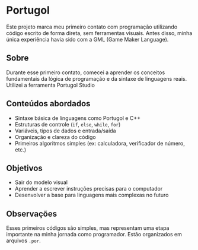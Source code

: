 # Portugol

Este projeto marca meu primeiro contato com programação utilizando código escrito de forma direta, sem ferramentas visuais. Antes disso, minha única experiência havia sido com a GML (Game Maker Language).

## Sobre

Durante esse primeiro contato, comecei a aprender os conceitos fundamentais da lógica de programação e da sintaxe de linguagens reais. Utilizei a ferramenta Portugol Studio

## Conteúdos abordados

- Sintaxe básica de linguagens como Portugol e C++
- Estruturas de controle (`if`, `else`, `while`, `for`)
- Variáveis, tipos de dados e entrada/saída
- Organização e clareza do código
- Primeiros algoritmos simples (ex: calculadora, verificador de número, etc.)

## Objetivos

- Sair do modelo visual
- Aprender a escrever instruções precisas para o computador
- Desenvolver a base para linguagens mais complexas no futuro

## Observações

Esses primeiros códigos são simples, mas representam uma etapa importante na minha jornada como programador. Estão organizados em arquivos `.por`.
